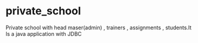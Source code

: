 # private_school
Private school with head maser(admin)  , trainers , assignments , students.It Is a java application with JDBC 
